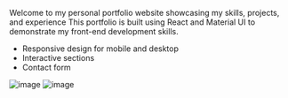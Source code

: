 Welcome to my personal portfolio website showcasing my skills, projects, and experience
This portfolio is built using React and Material UI to demonstrate my front-end development skills.
- Responsive design for mobile and desktop
- Interactive  sections
- Contact form

![image](https://github.com/user-attachments/assets/d0b3a7a5-d557-4ec1-b4f0-758aecaf1bb5)
![image](https://github.com/user-attachments/assets/6f9eafed-81f9-47a2-bd7c-54466c0a4616)



